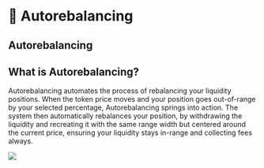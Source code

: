 # 🧠 Autorebalancing

## Autorebalancing

## What is Autorebalancing?

Autorebalancing automates the process of rebalancing your liquidity positions. When the token price moves and your position goes out-of-range by your selected percentage, Autorebalancing springs into action. The system then automatically rebalances your position, by withdrawing the liquidity and recreating it with the same range width but centered around the current price, ensuring your liquidity stays in-range and collecting fees always.

![](https://images.unsplash.com/photo-1569144157591-c60f3f82f137?crop=entropy\&cs=tinysrgb\&fm=jpg\&ixid=MnwxOTcwMjR8MHwxfHNlYXJjaHwxfHxmZWF0dXJlfGVufDB8fHx8MTY2MDU4MzM1OQ\&ixlib=rb-1.2.1\&q=80)
